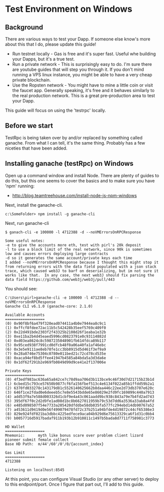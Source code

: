 # Test Environment on Windows


## Background
There are various ways to test your Dapp.  If someone else know's more about this that I do, please update this guide!
   * Run testnet locally - Gas is free and it's super fast.  Useful whe building your Dapps, but it's a true test. 
   * Run a private network - This is surprisingly easy to do.  I'm sure there are youtube guides that will step you through it.  If you don't mind running a VPS linux instance, you might be able to have a very cheap private blockchain.
   * Use the Ropsten network - You might have to mine a little coin or visit the faucet app.  Generally speaking, it's free and it behaves similarly to the real production network.  This is a great pre-production area to test your Dapp.
   
This guide will focus on using the 'testrpc' locally.
 
## Before we start
TestRpc is being taken over by and/or replaced by something called ganache.  From what I can tell, it's the same thing.  Probably has a few niceties that have been added.
 
 
## Installing ganache (testRpc) on Windows
Open up a command window and install Node.  There are plenty of guides to do this, but this one seems to cover the basics and to make sure you have 'npm' running:
  * http://blog.teamtreehouse.com/install-node-js-npm-windows 
  
Next, install the ganache-cli.

```
c:\SomeFolder> npm install -g ganache-cli
```


Next, run ganache-cli
```
$ ganach-cli -e 100000 -l 4712388 -d --noVMErrorsOnRPCResponse

Some useful notes:
-e to give the accounts more eth, test with pirl's 20k deposit
-l to use a block limit of the real network, since 90k is sometimes low and causes errors deploying large contracts
-d so it generates the same account/private keys each time
I added --noVMErrorsOnRPCResponse because I thought this might stop it from returning errors with the data field populated with a json stack trace, which caused web3J to barf on deserializing, but im not sure it works like that.  In any case, the next web3J should fix parsing the data field https://github.com/web3j/web3j/pull/443
```

You should see:
```
C:\Users\pirl>ganache-cli -e 100000 -l 4712388 -d --noVMErrorsOnRPCResponse
Ganache CLI v6.1.0 (ganache-core: 2.1.0)

Available Accounts
==================
(0) 0x90f8bf6a479f320ead074411a4b0e7944ea8c9c1
(1) 0xffcf8fdee72ac11b5c542428b35eef5769c409f0
(2) 0x22d491bde2303f2f43325b2108d26f1eaba1e32b
(3) 0xe11ba2b4d45eaed5996cd0823791e0c93114882d
(4) 0xd03ea8624c8c5987235048901fb614fdca89b117
(5) 0x95ced938f7991cd0dfcb48f0a06a40fa1af46ebc
(6) 0x3e5e9111ae8eb78fe1cc3bb8915d5d461f3ef9a9
(7) 0x28a8746e75304c0780e011bed21c72cd78cd535e
(8) 0xaca94ef8bd5ffee41947b4585a84bda5a3d3da6e
(9) 0x1df62f291b2e969fb0849d99d9ce41e2f137006e

Private Keys
==================
(0) 4f3edf983ac636a65a842ce7c78d9aa706d3b113bce9c46f30d7d21715b23b1d
(1) 6cbed15c793ce57650b9877cf6fa156fbef513c4e6134f022a85b1ffdd59b2a1
(2) 6370fd033278c143179d81c5526140625662b8daa446c22ee2d73db3707e620c
(3) 646f1ce2fdad0e6deeeb5c7e8e5543bdde65e86029e2fd9fc169899c440a7913
(4) add53f9a7e588d003326d1cbf9e4a43c061aadd9bc938c843a79e7b4fd2ad743
(5) 395df67f0c2d2d9fe1ad08d1bc8b6627011959b79c53d7dd6a3536a33ab8a4fd
(6) e485d098507f54e7733a205420dfddbe58db035fa577fc294ebd14db90767a52
(7) a453611d9419d0e56f499079478fd72c37b251a94bfde4d19872c44cf65386e3
(8) 829e924fdf021ba3dbbc4225edfece9aca04b929d6e75613329ca6f1d31c0bb4
(9) b0057716d5917badaf911b193b12b910811c1497b5bada8d7711f758981c3773

HD Wallet
==================
Mnemonic:      myth like bonus scare over problem client lizard pioneer submit female collect
Base HD Path:  m/44'/60'/0'/0/{account_index}

Gas Limit
==================
4712388

Listening on localhost:8545
```

At this point, you can configure Visual Studio (or any other server) to deploy to this endpoint/port.   Once I figure that part out, I'll add to this guide.
